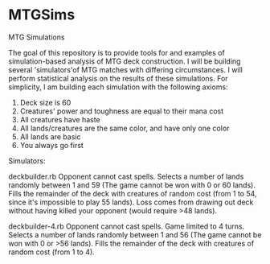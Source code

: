 # MTGSims
MTG Simulations

The goal of this repository is to provide tools for and examples of simulation-based analysis of MTG deck construction. I will be building several 'simulators'of MTG matches with differing circumstances. I will perform statistical analysis on the results of these simulations. For simplicity, I am building each simulation with the following axioms:

1. Deck size is 60
2. Creatures' power and toughness are equal to their mana cost
3. All creatures have haste
4. All lands/creatures are the same color, and have only one color
5. All lands are basic
6. You always go first

Simulators:

deckbuilder.rb
Opponent cannot cast spells. Selects a number of lands randomly between 1 and 59 (The game cannot be won with 0 or 60 lands). Fills the remainder of the deck with creatures of random cost (from 1 to 54, since it's impossible to play 55 lands). Loss comes from drawing out deck without having killed your opponent (would require >48 lands).

deckbuilder-4.rb
Opponent cannot cast spells. Game limited to 4 turns. Selects a number of lands randomly between 1 and 56 (The game cannot be won with 0 or >56 lands). Fills the remainder of the deck with creatures of random cost (from 1 to 4).

